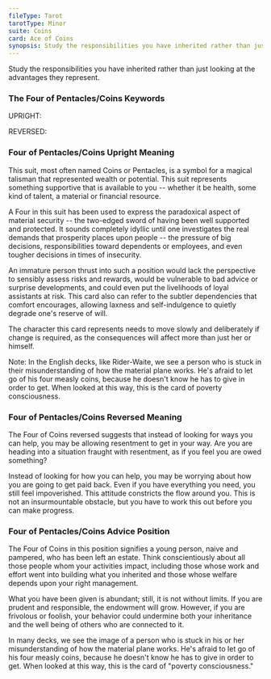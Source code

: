 ```yaml
---
fileType: Tarot
tarotType: Minor
suite: Coins
card: Ace of Coins
synopsis: Study the responsibilities you have inherited rather than just looking at the advantages they represent.
---
```

Study the responsibilities you have inherited rather than just looking at the advantages they represent.

### The Four of Pentacles/Coins Keywords

UPRIGHT: 

REVERSED: 

### Four of Pentacles/Coins Upright Meaning

This suit, most often named Coins or Pentacles, is a symbol for a magical talisman that represented wealth or potential. This suit represents something supportive that is available to you -- whether it be health, some kind of talent, a material or financial resource.

A Four in this suit has been used to express the paradoxical aspect of material security -- the two-edged sword of having been well supported and protected. It sounds completely idyllic until one investigates the real demands that prosperity places upon people -- the pressure of big decisions, responsibilities toward dependents or employees, and even tougher decisions in times of insecurity.

An immature person thrust into such a position would lack the perspective to sensibly assess risks and rewards, would be vulnerable to bad advice or surprise developments, and could even put the livelihoods of loyal assistants at risk. This card also can refer to the subtler dependencies that comfort encourages, allowing laxness and self-indulgence to quietly degrade one's reserve of will.

The character this card represents needs to move slowly and deliberately if change is required, as the consequences will affect more than just her or himself.

Note: In the English decks, like Rider-Waite, we see a person who is stuck in their misunderstanding of how the material plane works. He's afraid to let go of his four measly coins, because he doesn't know he has to give in order to get. When looked at this way, this is the card of poverty consciousness.

### Four of Pentacles/Coins Reversed Meaning

The Four of Coins reversed suggests that instead of looking for ways you can help, you may be allowing resentment to get in your way. Are you are heading into a situation fraught with resentment, as if you feel you are owed something?

Instead of looking for how you can help, you may be worrying about how you are going to get paid back. Even if you have everything you need, you still feel impoverished. This attitude constricts the flow around you. This is not an insurmountable obstacle, but you have to work this out before you can make progress.

### Four of Pentacles/Coins Advice Position

The Four of Coins in this position signifies a young person, naive and pampered, who has been left an estate. Think conscientiously about all those people whom your activities impact, including those whose work and effort went into building what you inherited and those whose welfare depends upon your right management.

What you have been given is abundant; still, it is not without limits. If you are prudent and responsible, the endowment will grow. However, if you are frivolous or foolish, your behavior could undermine both your inheritance and the well being of others who are connected to it.

In many decks, we see the image of a person who is stuck in his or her misunderstanding of how the material plane works. He's afraid to let go of his four measly coins, because he doesn't know he has to give in order to get. When looked at this way, this is the card of "poverty consciousness."
